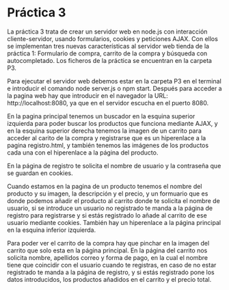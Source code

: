 # Práctica 3

La práctica 3 trata de crear un servidor web en node.js con interacción cliente-servidor, usando formularios, cookies y peticiones AJAX. Con ellos se implementan tres nuevas características al servidor web tienda de la práctica 1: Formulario de compra, carrito de la compra y búsqueda con autocompletado. Los ficheros de la práctica se encuentran en la carpeta P3.

Para ejecutar el servidor web debemos estar en la carpeta P3 en el terminal e introducir el comando node server.js o npm start. Después para acceder a la pagina web hay que introducir en el navegador la URL: http://localhost:8080, ya que en el servidor escucha en el puerto 8080.

En la pagina principal tenemos un buscador en la esquina superior izquierda para poder buscar los productos que funciona mediante AJAX, y en la esquina superior derecha tenemos la imagen de un carrito para acceder al carito de la compra y registrarse que es un hiperenlace a la pagina registro.html, y también tenemos las imágenes de los productos cada una con el hiperenlace a la página del producto.

En la página de registro te solicita el nombre de usuario y la contraseña que se guardan en cookies.

Cuando estamos en la pagina de un producto tenemos el nombre del producto y su imagen, la descripción y el precio, y un formuario  que es donde podemos añadir el producto al carrito donde te solicita el nombre de usuario, si se introduce un usuario no registrado te manda a la página de registro para registrarse y si estás registrado lo añade al carrito de ese usuario mediante cookies. También hay un hiperenlace a la página principal en la esquina inferior izquierda.

Para poder ver el carrito de la compra hay que pinchar en la imagen del carrito que solo esta en la página principal. En la página del carrito nos solicita nombre, apellidos correo y forma de pago, en la cual el nombre tiene que coincidir con el usuario cuando te registras, en caso de no estar registrado te manda a la página de registro, y si estás registrado pone los datos introducidos, los productos añadidos en el carrito y el precio total.
